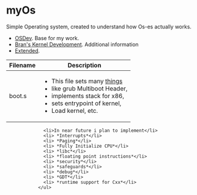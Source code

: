 # myOs
Simple Operating system, created to understand how Os-es actually works.

* [OSDev](http://wiki.osdev.org/Main_Page). Base for my work.
* [Bran's Kernel Development](http://www.osdever.net/bkerndev/index.php). Additional information
* [Extended](http://www.cs.vu.nl/~herbertb/misc/writingkernels.txt).

|Filename    |Description                       |
|------------|----------------------------------|
|boot.s      |<ul><li>This file sets many [things](https://www.gnu.org/software/grub/manual/multiboot/html_node/boot_002eS.html)</li><li>like grub Multiboot Header,</li><li>implements stack for x86,</li><li>sets entrypoint of kernel,</li><li>Load kernel, etc.</li>
                  <li>In near future i plan to implement</li>
                  <li> *Interrupts*</li>
                  <li> *Paging*</li>
                  <li> *Fully Initialize CPU*</li>
                  <li> *libc*</li>
                  <li> *floating point instructions*</li>
                  <li> *security*</li>
                  <li> *safeguards*</li>
                  <li> *debug*</li>
                  <li> *GDT*</li>
                  <li> *runtime support for Cxx*</li>
                </ul>
